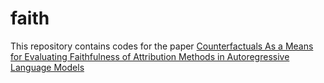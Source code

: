 # faith
This repository contains codes for the paper [Counterfactuals As a Means for Evaluating Faithfulness of Attribution Methods in Autoregressive Language Models
](https://arxiv.org/abs/2408.11252)
